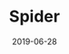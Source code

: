 --- 
title: Spider
date: '2019-06-28'
thumb_image: images/mar-4yo/4yo-mar-spider.jpg
thumb_image_alt: Spider
image: images/mar-4yo/4yo-mar-spider.jpg
image_alt: Spider
template: project 
---	